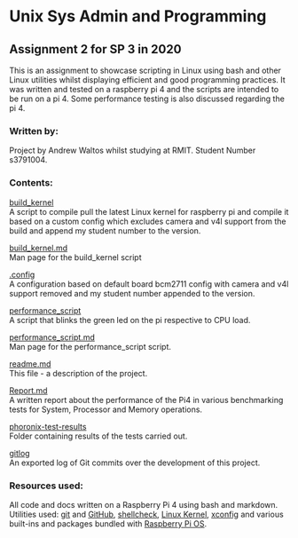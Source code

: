 # Unix Sys Admin and Programming

## Assignment 2 for SP 3 in 2020
This is an assignment to showcase scripting in Linux using bash and other Linux utilities whilst displaying efficient and good programming practices. It was written and tested on a raspberry pi 4 and the scripts are intended to be run on a pi 4. Some performance testing is also discussed regarding the pi 4.

### Written by:
Project by Andrew Waltos whilst studying at RMIT. Student Number s3791004.

### Contents:
[build_kernel](/build_kernel.sh)  
A script to compile pull the latest Linux kernel for raspberry pi and compile it based on a custom config which excludes camera and v4l support from the build and append my student number to the version.

[build_kernel.md](/build_kernel.md)  
Man page for the build_kernel script

[.config](/.config)  
A configuration based on default board bcm2711 config with camera and v4l support removed and my student number appended to the version.

[performance_script](/performance_script.sh)  
A script that blinks the green led on the pi respective to CPU load.

[performance_script.md](/performance_script.md)  
Man page for the performance_script script.

[readme.md](/readme.md)  
This file - a description of the project.

[Report.md](/Report.md)  
A written report about the performance of the Pi4 in various benchmarking tests for System, Processor and Memory operations.

[phoronix-test-results](phoronix-test-results/)  
Folder containing results of the tests carried out.

[gitlog](/gitlog)  
An exported log of Git commits over the development of this project.

### Resources used:
All code and docs written on a Raspberry Pi 4 using bash and markdown. Utilities used: [git](https://www.git-scm.com) and [GitHub](https://www.github.com), [shellcheck](https://www.shellcheck.net/), [Linux Kernel](https"//kernel.org), [xconfig](https://en.wikipedia.org/wiki/Xconfig) and various built-ins and packages bundled with [Raspberry Pi OS](https://www.raspberrypi.org/software/).

